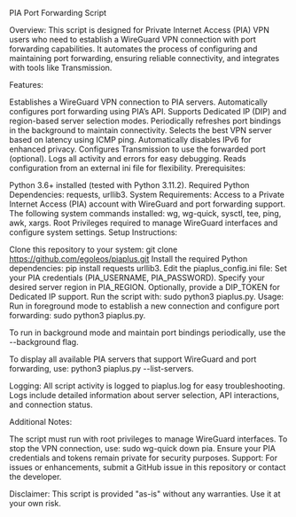 PIA Port Forwarding Script

Overview: This script is designed for Private Internet Access (PIA) VPN users who need to establish a WireGuard VPN connection with port forwarding capabilities. It automates the process of configuring and maintaining port forwarding, ensuring reliable connectivity, and integrates with tools like Transmission.

Features:

Establishes a WireGuard VPN connection to PIA servers.
Automatically configures port forwarding using PIA’s API.
Supports Dedicated IP (DIP) and region-based server selection modes.
Periodically refreshes port bindings in the background to maintain connectivity.
Selects the best VPN server based on latency using ICMP ping.
Automatically disables IPv6 for enhanced privacy.
Configures Transmission to use the forwarded port (optional).
Logs all activity and errors for easy debugging.
Reads configuration from an external ini file for flexibility.
Prerequisites:

Python 3.6+ installed (tested with Python 3.11.2).
Required Python Dependencies: requests, urllib3.
System Requirements:
Access to a Private Internet Access (PIA) account with WireGuard and port forwarding support.
The following system commands installed: wg, wg-quick, sysctl, tee, ping, awk, xargs.
Root Privileges required to manage WireGuard interfaces and configure system settings.
Setup Instructions:

Clone this repository to your system: git clone https://github.com/egoleos/piaplus.git
Install the required Python dependencies: pip install requests urllib3.
Edit the piaplus_config.ini file:
Set your PIA credentials (PIA_USERNAME, PIA_PASSWORD).
Specify your desired server region in PIA_REGION.
Optionally, provide a DIP_TOKEN for Dedicated IP support.
Run the script with: sudo python3 piaplus.py.
Usage: Run in foreground mode to establish a new connection and configure port forwarding: sudo python3 piaplus.py.

To run in background mode and maintain port bindings periodically, use the --background flag.

To display all available PIA servers that support WireGuard and port forwarding, use: python3 piaplus.py --list-servers.

Logging: All script activity is logged to piaplus.log for easy troubleshooting. Logs include detailed information about server selection, API interactions, and connection status.

Additional Notes:

The script must run with root privileges to manage WireGuard interfaces.
To stop the VPN connection, use: sudo wg-quick down pia.
Ensure your PIA credentials and tokens remain private for security purposes.
Support: For issues or enhancements, submit a GitHub issue in this repository or contact the developer.

Disclaimer: This script is provided "as-is" without any warranties. Use it at your own risk.
